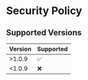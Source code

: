 # Security Policy

## Supported Versions

| Version | Supported          |
| ------- | ------------------ |
| >1.0.9   | :white_check_mark: |
| <1.0.9   | :x:                |

